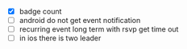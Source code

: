 - [x] badge count
- [ ] android do not get event notification
- [ ] recurring event long term with rsvp get time out
- [ ] in ios there is two leader